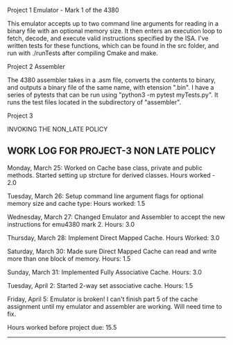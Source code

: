 Project 1 Emulator - Mark 1 of the 4380

This emulator accepts up to two command line arguments for reading in a binary file with an optional memory size. It then enters an execution loop to fetch, decode, and execute valid instructions specified by the ISA. I've written tests for these functions, which can be found in the src folder, and run with ./runTests after compiling Cmake and make. 


Project 2 Assembler

The 4380 assembler takes in a .asm file, converts the contents to binary, and outputs a binary file of the same name, with etension ".bin". I have a series of pytests that can be run using "python3 -m pytest myTests.py". It runs the test files located in the subdirectory of "assembler".

Project 3

INVOKING THE NON_LATE POLICY

WORK LOG FOR PROJECT-3 NON LATE POLICY
--------------------------------------

Monday, March 25: Worked on Cache base class, private and public methods. Started setting up strcture for derived classes. Hours worked - 2.0

Tuesday, March 26: Setup command line argument flags for optional memory size and cache type: Hours worked: 1.5

Wednesday, March 27: Changed Emulator and Assembler to accept the new instructions for emu4380 mark 2. Hours: 3.0 

Thursday, March 28: Implement Direct Mapped Cache. Hours Worked: 3.0

Saturday, March 30: Made sure Direct Mapped Cache can read and write more than one block of memory. Hours: 1.5

Sunday, March 31: Implemented Fully Associative Cache. Hours: 3.0

Tuesday, April 2: Started 2-way set associative cache. Hours: 1.5

Friday, April 5: Emulator is broken! I can't finish part 5 of the cache assignment until my emulator and assembler are working. Will need time to fix.

Hours worked before project due: 15.5

--------------------------------------
